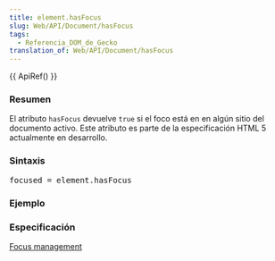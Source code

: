 ```yaml
---
title: element.hasFocus
slug: Web/API/Document/hasFocus
tags:
  - Referencia_DOM_de_Gecko
translation_of: Web/API/Document/hasFocus
---
```

<p>{{ ApiRef() }}</p>

<h3 id="Resumen" name="Resumen">Resumen</h3>

<p>El atributo <code>hasFocus</code> devuelve <code>true</code> si el foco está en en algún sitio del documento activo. Este atributo es parte de la especificación HTML 5 actualmente en desarrollo.</p>

<h3 id="Sintaxis" name="Sintaxis">Sintaxis</h3>

<pre class="eval">focused = element.hasFocus
</pre>

<h3 id="Ejemplo" name="Ejemplo">Ejemplo</h3>

<h3 id="Especificaci.C3.B3n" name="Especificaci.C3.B3n">Especificación</h3>

<p><a class="external" href="http://www.whatwg.org/specs/web-apps/current-work/#focus-management">Focus management </a></p>

